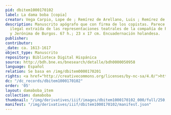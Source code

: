 ```yaml
---
pid: dbitem1000170102
label: La dama boba [copia]
creator: Vega Carpio, Lope de ; Remírez de Arellano, Luis ; Remírez de Arellano, Juan
description: Manuscrito apógrafo que con firma de los copistas. Parece ser una copia
  ilegal extraída de las representaciones teatrales de la compañía de Pedro de Valdés
  y Jerónima de Burgos. 67 h.; 23 x 17 cm. Encuadernación holandesa.
publisher:
contributor:
_date: ca. 1613-1617
object_type: Manuscrito
repository: Biblioteca Digital Hispánica
source: http://bdh.bne.es/bnesearch/detalle/bdh0000050958
language: Español
relation: Se basa en /img/dbitem0000170201
rights: <a href="http://creativecommons.org/licenses/by-nc-sa/4.0/">http://creativecommons.org/licenses/by-nc-sa/4.0/</a>
dc: "/dc_records/dbitem1000170102"
order: '05'
layout: damaboba_item
collection: damaboba
thumbnail: "/img/derivatives/iiif/images/dbitem1000170102_000/full/250,/0/default.jpg"
manifest: "/img/derivatives/iiif/dbitem1000170102/manifest.json"
---
```

